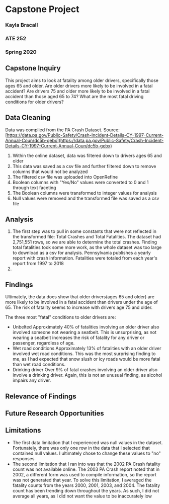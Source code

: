 # Capstone Project
### Kayla Bracall 
### ATE 252
### Spring 2020

## Capstone Inquiry
This project aims to look at fatality among older drivers, specifically those ages 65 and older. Are older drivers more likely to be involved in a fatal accident? Are drivers 75 and older more likely to be involved in a fatal accident than those aged 65 to 74? What are the most fatal driving conditions for older drivers?

## Data Cleaning 
Data was complied from the PA Crash Dataset.
Source: [https://data.pa.gov/Public-Safety/Crash-Incident-Details-CY-1997-Current-Annual-Coun/dc5b-gebx](https://data.pa.gov/Public-Safety/Crash-Incident-Details-CY-1997-Current-Annual-Coun/dc5b-gebx)
1. Within the online dataset, data was filtered down to drivers ages 65 and older
2. This data was saved as a csv file and further filtered down to remove columns that would not be analyzed
3. The filtered csv file was uploaded into OpenRefine
4. Boolean columns with "Yes/No" values were converted to 0 and 1 through text faceting 
5. The Boolean columns were transformed to integer values for analysis
6. Null values were removed and the transformed file was saved as a csv file

## Analysis

1. The first step was to pull in some constants that were not reflected in the transformed file: Total Crashes and Total Fatalities. The dataset had 2,751,551 rows, so we are able to determine the total crashes. Finding total fatalities took some more work, as the whole dataset was too large to download as a csv for analysis. Pennsylvania publishes a yearly report with crash information. Fatalities were totaled from each year's report from 1997 to 2018
2. 

## Findings 

Ultimately, the data does show that older drivers(ages 65 and older) are more likely to be involved in a fatal accident than drivers under the age of 65. The risk of fatality seems to increase with drivers age 75 and older.

The three most "fatal" conditions to older drivers are:
* Unbelted 
Approximately 40% of fatalities involving an older driver also involved someone not wearing a seatbelt. This is unsurprising, as not wearing a seatbelt increases the risk of fatality for any driver or passenger, regardless of age.  
* Wet road conditions
Approximately 13% of fatalities with an older driver involved wet road conditions. This was the most surprising finding to me, as I had expected that snow slush or icy roads would be more fatal than wet road conditions. 
* Drinking driver 
Over 9% of fatal crashes involving an older driver also involve a drinking driver. Again, this is not an unusual finding, as alcohol impairs any driver. 

## Relevance of Findings

## Future Research Opportunities 

## Limitations 
* The first data limitation that I experienced was null values in the dataset. Fortunately, there was only one row in the data that I selected that contained null values. I ultimately chose to change these values to "no" responses
* The second limitation that I ran into was that the 2002 PA Crash fatality count was not available online. The 2003 PA Crash report noted that in 2002, a different form was used to compile information, so the report was not generated that year. To solve this limitation, I averaged the fatality counts from the years 2000, 2001, 2003, and 2004. The fatality count has been trending down throughout the years. As such, I did not average all years, as I did not want the value to be inaccurately low